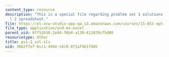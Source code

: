 ```yaml
---
content_type: resource
description: "This is a special file regarding problem set 1 solutions \u2013 group\
  \ 2 spreadsheet."
file: https://ol-ocw-studio-app-qa.s3.amazonaws.com/courses/15-053-optimization-methods-in-management-science-spring-2013/3862f7ef6cc1494ec6c0871af461f405_ps1-2_sol.xls
file_type: application/vnd.ms-excel
parent_uid: 6ff52b58-2e04-f6b4-a130-411870cf5d80
resourcetype: Other
title: ps1-2_sol.xls
uid: 3862f7ef-6cc1-494e-c6c0-871af461f405
---
```

